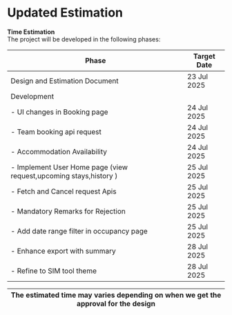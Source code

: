 
# Updated Estimation

**Time Estimation**  
The project will be developed in the following phases:

| Phase                                          | Target Date     |
| ---------------------------------------------- | ---------------- |
| Design and Estimation Document                           | 23 Jul 2025      |
| Development                                    |      |
|- UI changes in Booking page                 | 24 Jul 2025      |
|-   Team booking api request       | 24 Jul 2025      |
|- Accommodation Availability          | 24 Jul 2025      |
|- Implement User Home page (view request,upcoming stays,history )             | 25 Jul 2025      |
|- Fetch and Cancel request Apis            | 25 Jul 2025      |
|- Mandatory Remarks for Rejection                   | 25 Jul 2025      |
|- Add date range filter in occupancy page                      | 25 Jul 2025      |
|     - Enhance export with summary                                      | 28 Jul 2025      |
|     - Refine to SIM tool theme                      | 28 Jul 2025      |

| **The estimated time may varies depending on when we get the approval for the design** |  
| ------------------------ | 
